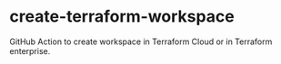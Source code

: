 # create-terraform-workspace
GitHub Action to create workspace in Terraform Cloud or in Terraform enterprise.
